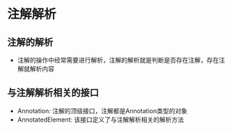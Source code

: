 # 注解解析

## 注解的解析

* 注解的操作中经常需要进行解析，注解的解析就是判断是否存在注解，存在注解就解析内容

## 与注解解析相关的接口

* Annotation: 注解的顶级接口，注解都是Annotation类型的对象
* AnnotatedElement: 该接口定义了与注解解析相关的解析方法

